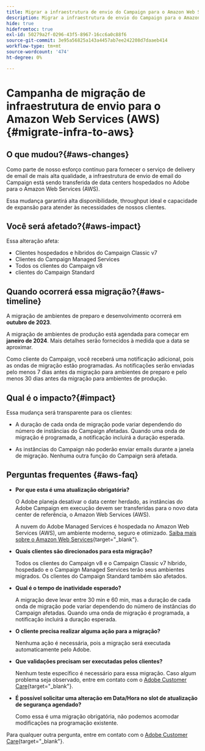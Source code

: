 ```yaml
---
title: Migrar a infraestrutura de envio do Campaign para o Amazon Web Services (AWS)
description: Migrar a infraestrutura de envio do Campaign para o Amazon Web Services (AWS)
hide: true
hidefromtoc: true
exl-id: 50279a2f-0296-43f5-8967-16cc6a0c88f6
source-git-commit: 3e95a56825a143a4457ab7ee242208d7daaeb414
workflow-type: tm+mt
source-wordcount: '474'
ht-degree: 0%

---
```


# Campanha de migração de infraestrutura de envio para o Amazon Web Services (AWS) {#migrate-infra-to-aws}

## O que mudou?{#aws-changes}

Como parte de nosso esforço contínuo para fornecer o serviço de delivery de email de mais alta qualidade, a infraestrutura de envio de email do Campaign está sendo transferida de data centers hospedados no Adobe para o Amazon Web Services (AWS).

Essa mudança garantirá alta disponibilidade, throughput ideal e capacidade de expansão para atender às necessidades de nossos clientes.

## Você será afetado?{#aws-impact}

Essa alteração afeta:

* Clientes hospedados e híbridos do Campaign Classic v7
* Clientes do Campaign Managed Services
* Todos os clientes do Campaign v8
* clientes do Campaign Standard

## Quando ocorrerá essa migração?{#aws-timeline}

A migração de ambientes de preparo e desenvolvimento ocorrerá em **outubro de 2023**.

A migração de ambientes de produção está agendada para começar em **janeiro de 2024**. Mais detalhes serão fornecidos à medida que a data se aproximar.

Como cliente do Campaign, você receberá uma notificação adicional, pois as ondas de migração estão programadas. As notificações serão enviadas pelo menos 7 dias antes da migração para ambientes de preparo e pelo menos 30 dias antes da migração para ambientes de produção.

## Qual é o impacto?{#impact}

Essa mudança será transparente para os clientes:

* A duração de cada onda de migração pode variar dependendo do número de instâncias do Campaign afetadas. Quando uma onda de migração é programada, a notificação incluirá a duração esperada.

* As instâncias do Campaign não poderão enviar emails durante a janela de migração. Nenhuma outra função do Campaign será afetada.


## Perguntas frequentes {#aws-faq}

* **Por que esta é uma atualização obrigatória?**

  O Adobe planeja desativar o data center herdado, as instâncias do Adobe Campaign em execução devem ser transferidas para o novo data center de referência, o Amazon Web Services (AWS).

  A nuvem do Adobe Managed Services é hospedada no Amazon Web Services (AWS), um ambiente moderno, seguro e otimizado. [Saiba mais sobre o Amazon Web Services](https://aws.amazon.com/application-hosting/benefits/){target="_blank"}.

* **Quais clientes são direcionados para esta migração?**

  Todos os clientes do Campaign v8 e o Campaign Classic v7 híbrido, hospedado e o Campaign Managed Services terão seus ambientes migrados. Os clientes do Campaign Standard também são afetados.

* **Qual é o tempo de inatividade esperado?**

  A migração deve levar entre 30 min e 60 min, mas a duração de cada onda de migração pode variar dependendo do número de instâncias do Campaign afetadas. Quando uma onda de migração é programada, a notificação incluirá a duração esperada.

* **O cliente precisa realizar alguma ação para a migração?**

  Nenhuma ação é necessária, pois a migração será executada automaticamente pelo Adobe.

* **Que validações precisam ser executadas pelos clientes?**

  Nenhum teste específico é necessário para essa migração. Caso algum problema seja observado, entre em contato com o [Adobe Customer Care](https://experienceleague.adobe.com/?support-solution=Campaign#support){target="_blank"}.


* **É possível solicitar uma alteração em Data/Hora no slot de atualização de segurança agendado?**

  Como essa é uma migração obrigatória, não podemos acomodar modificações na programação existente.

Para qualquer outra pergunta, entre em contato com o [Adobe Customer Care](https://experienceleague.adobe.com/?support-solution=Campaign#support){target="_blank"}.
